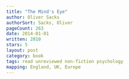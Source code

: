 ```yaml
---
title: "The Mind's Eye"
author: Oliver Sacks
authorSort: Sacks, Oliver
pageCount: 263
date: 2014-01-01
written: 2010
stars: 5
layout: post
category: book
tags: read unreviewed non-fiction psychology
mapping: England, UK, Europe
---
```


